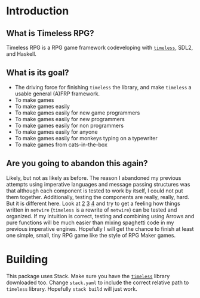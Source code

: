 # Introduction 

## What is Timeless RPG?

Timeless RPG is a RPG game framework codeveloping with [`timeless`][1], SDL2, and Haskell.

## What is its goal?

* The driving force for finishing `timeless` the library, and make `timeless` a usable general (A)FRP framework.
* To make games
* To make games easily
* To make games easily for new game programmers
* To make games easily for new programmers
* To make games easily for non programmers
* To make games easily for anyone
* To make games easily for monkeys typing on a typewriter
* To make games from cats-in-the-box

## Are you going to abandon this again?

Likely, but not as likely as before. The reason I abandoned my previous attempts using imperative languages and message passing structures was that although each component is tested to work by itself, I could not put them together. Additionally, testing the components are really, really, hard. But it is different here. Look at [2][2] [3][3] [4][4] and try to get a feeling how things written in `netwire` (`timeless` is a rewrite of `netwire`) can be tested and organized. If my intuition is correct, testing and combining using Arrows and pure functions will be much easier than mixing spaghetti code in my previous imperative engines. Hopefully I will get the chance to finish at least one simple, small, tiny RPG game like the style of RPG Maker games.

# Building

This package uses Stack. Make sure you have the [`timeless`][1] library downloaded too. Change `stack.yaml` to include the correct relative path to `timeless` library. Hopefully `stack build` will just work.

[1]: https://github.com/carldong/timeless
[2]:http://stackoverflow.com/questions/30905930/what-can-be-a-minimal-example-of-game-written-in-haskell
[3]:http://stackoverflow.com/questions/30992299/console-interactivity-in-netwire
[4]:http://stackoverflow.com/questions/32745934/kleisli-arrow-in-netwire-5

